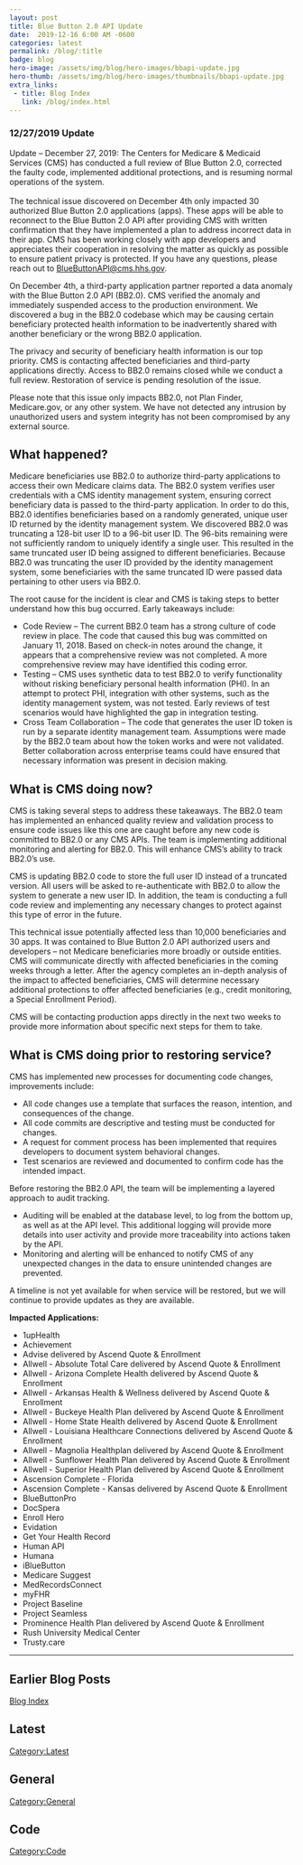 ```yaml
---
layout: post
title: Blue Button 2.0 API Update
date:  2019-12-16 6:00 AM -0600
categories: latest
permalink: /blog/:title
badge: blog
hero-image: /assets/img/blog/hero-images/bbapi-update.jpg
hero-thumb: /assets/img/blog/hero-images/thumbnails/bbapi-update.jpg
extra_links:
 - title: Blog Index
   link: /blog/index.html
---
```


<div class="ds-c-alert ds-c-alert--warn">
    <div class="ds-c-alert__body">
      <h3 class="ds-c-alert__heading">12/27/2019 Update</h3>
      <p class="ds-c-alert__text">
			Update – December 27, 2019: The Centers for Medicare & Medicaid Services (CMS) has conducted a full review of Blue Button 2.0, corrected the faulty code, implemented additional protections, and is resuming normal operations of the system. 
			<br />
			<br />
			The technical issue discovered on December 4th only impacted 30 authorized Blue Button 2.0 applications (apps). These apps will be able to reconnect to the Blue Button 2.0 API after providing CMS with written confirmation that they have implemented a plan to address incorrect data in their app. CMS has been working closely with app developers and appreciates their cooperation in resolving the matter as quickly as possible to ensure patient privacy is protected.  If you have any questions, please reach out to <a href="mailto:BlueButtonAPI@cms.hhs.gov">BlueButtonAPI@cms.hhs.gov</a>.  
      </p>
    </div>
  </div>

On December 4th, a third-party application partner reported a data anomaly with the Blue Button 2.0 API (BB2.0). CMS verified the anomaly and immediately suspended access to the production environment. We discovered a bug in the BB2.0 codebase which may be causing certain beneficiary protected health information to be inadvertently shared with another beneficiary or the wrong BB2.0 application. 

The privacy and security of beneficiary health information is our top priority. CMS is contacting affected beneficiaries and third-party applications directly. Access to BB2.0 remains closed while we conduct a full review. Restoration of service is pending resolution of the issue. 

Please note that this issue only impacts BB2.0, not Plan Finder, Medicare.gov, or any other system. We have not detected any intrusion by unauthorized users and system integrity has not been compromised by any external source.

## What happened?

Medicare beneficiaries use BB2.0 to authorize third-party applications to access their own Medicare claims data. The BB2.0 system verifies user credentials with a CMS identity management system, ensuring correct beneficiary data is passed to the third-party application. In order to do this, BB2.0 identifies beneficiaries based on a randomly generated, unique user ID returned by the identity management system. We discovered BB2.0 was truncating a 128-bit user ID to a 96-bit user ID. The 96-bits remaining were not sufficiently random to uniquely identify a single user. This resulted in the same truncated user ID being assigned to different beneficiaries. Because BB2.0 was truncating the user ID provided by the identity management system, some beneficiaries with the same truncated ID were passed data pertaining to other users via BB2.0.

The root cause for the incident is clear and CMS is taking steps to better understand how this bug occurred. Early takeaways include:
- Code Review – The current BB2.0 team has a strong culture of code review in place. The code that caused this bug was committed on January 11, 2018. Based on check-in notes around the change, it appears that a comprehensive review was not completed. A more comprehensive review may have identified this coding error.  
- Testing – CMS uses synthetic data to test BB2.0 to verify functionality without risking beneficiary personal health information (PHI). In an attempt to protect PHI, integration with other systems, such as the identity management system, was not tested. Early reviews of test scenarios would have highlighted the gap in integration testing.  
- Cross Team Collaboration – The code that generates the user ID token is run by a separate identity management team. Assumptions were made by the BB2.0 team about how the token works and were not validated. Better collaboration across enterprise teams could have ensured that necessary information was present in decision making.

## What is CMS doing now? 

CMS is taking several steps to address these takeaways. The BB2.0 team has implemented an enhanced quality review and validation process to ensure code issues like this one are caught before any new code is committed to BB2.0 or any CMS APIs. The team is implementing additional monitoring and alerting for BB2.0.  This will enhance CMS’s ability to track BB2.0’s use.

CMS is updating BB2.0 code to store the full user ID instead of a truncated version. All users will be asked to re-authenticate with BB2.0 to allow the system to generate a new user ID. In addition, the team is conducting a full code review and implementing any necessary changes to protect against this type of error in the future. 

This technical issue potentially affected less than 10,000 beneficiaries and 30 apps. It was contained to Blue Button 2.0 API authorized users and developers – not Medicare beneficiaries more broadly or outside entities. CMS will communicate directly with affected beneficiaries in the coming weeks through a letter. After the agency completes an in-depth analysis of the impact to affected beneficiaries, CMS will determine necessary additional protections to offer affected beneficiaries (e.g., credit monitoring, a Special Enrollment Period).

CMS will be contacting production apps directly in the next two weeks to provide more information about specific next steps for them to take.   

## What is CMS doing prior to restoring service? 

CMS has implemented new processes for documenting code changes, improvements include:
- All code changes use a template that surfaces the reason, intention, and consequences of the change.
- All code commits are descriptive and testing must be conducted for changes.
- A request for comment process has been implemented that requires developers to document system behavioral changes.
- Test scenarios are reviewed and documented to confirm code has the intended impact.

Before restoring the BB2.0 API, the team will be implementing a layered approach to audit tracking.
- Auditing will be enabled at the database level, to log from the bottom up, as well as at the API level. This additional logging will provide more details into user activity and provide more traceability into actions taken by the API. 
- Monitoring and alerting will be enhanced to notify CMS of any unexpected changes in the data to ensure unintended changes are prevented. 

A timeline is not yet available for when service will be restored, but we will continue to provide updates as they are available.

**Impacted Applications:**
- 1upHealth
- Achievement
- Advise delivered by Ascend Quote & Enrollment
- Allwell - Absolute Total Care delivered by Ascend Quote & Enrollment
- Allwell - Arizona Complete Health delivered by Ascend Quote & Enrollment
- Allwell - Arkansas Health & Wellness delivered by Ascend Quote & Enrollment
- Allwell - Buckeye Health Plan delivered by Ascend Quote & Enrollment
- Allwell - Home State Health delivered by Ascend Quote & Enrollment
- Allwell - Louisiana Healthcare Connections delivered by Ascend Quote & Enrollment
- Allwell - Magnolia Healthplan delivered by Ascend Quote & Enrollment
- Allwell - Sunflower Health Plan delivered by Ascend Quote & Enrollment
- Allwell - Superior Health Plan delivered by Ascend Quote & Enrollment
- Ascension Complete - Florida
- Ascension Complete - Kansas delivered by Ascend Quote & Enrollment
- BlueButtonPro
- DocSpera
- Enroll Hero
- Evidation
- Get Your Health Record
- Human API
- Humana
- iBlueButton
- Medicare Suggest
- MedRecordsConnect
- myFHR
- Project Baseline
- Project Seamless
- Prominence Health Plan delivered by Ascend Quote & Enrollment
- Rush University Medical Center
- Trusty.care

---
## Earlier Blog Posts

[Blog Index](/blog/)

## Latest
[Category:Latest](/blog/category/latest.html)

## General
[Category:General](/blog/category/general.html)

## Code
[Category:Code](/blog/category/code.html)
